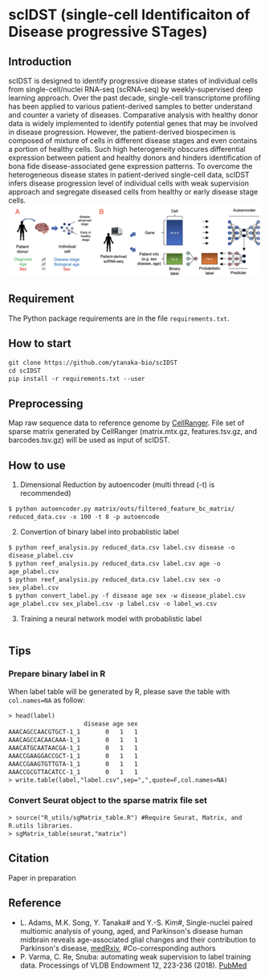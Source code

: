 # scIDST (single-cell Identificaiton of Disease progressive STages)
## Introduction
scIDST is designed to identify progressive disease states of individual cells from single-cell/nuclei RNA-seq (scRNA-seq) by weekly-supervised deep learning approach. Over the past decade, single-cell transcriptome profiling has been applied to various patient-derived samples to better understand and counter a variety of diseases. Comparative analysis with healthy donor data is widely implemented to identify potential genes that may be involved in disease progression. However, the patient-derived biospecimen is composed of mixture of cells in different disease stages and even contains a portion of healthy cells. Such high heterogeneity obscures differential expression between patient and healthy donors and hinders identification of bona fide disease-associated gene expression patterns. To overcome the heterogeneous disease states in patient-derived single-cell data, scIDST infers disease progression level of individual cells with weak supervision approach and segregate diseased cells from healthy or early disease stage cells. 
![alt text](model.png)

## Requirement
The Python package requirements are in the file `requirements.txt`.

## How to start
```{r eval=FALSE}
git clone https://github.com/ytanaka-bio/scIDST
cd scIDST
pip install -r requirements.txt --user
```
## Preprocessing
Map raw sequence data to reference genome by [CellRanger](https://support.10xgenomics.com/single-cell-gene-expression/software/pipelines/latest/what-is-cell-ranger). File set of sparse matrix generated by CellRanger (matrix.mtx.gz, features.tsv.gz, and barcodes.tsv.gz) will be used as input of scIDST.

## How to use
1. Dimensional Reduction by autoencoder (multi thread (-t) is recommended)
```{r eval=FALSE}
$ python autoencoder.py matrix/outs/filtered_feature_bc_matrix/ reduced_data.csv -x 100 -t 8 -p autoencode
```
2. Convertion of binary label into probablistic label
```{r eval=FALSE}
$ python reef_analysis.py reduced_data.csv label.csv disease -o disease_plabel.csv
$ python reef_analysis.py reduced_data.csv label.csv age -o age_plabel.csv
$ python reef_analysis.py reduced_data.csv label.csv sex -o sex_plabel.csv
$ python convert_label.py -f disease age sex -w disease_plabel.csv age_plabel.csv sex_plabel.csv -p label.csv -o label_ws.csv
```
3. Training a neural network model with probablistic label
```{r eval=FALSE}

```

## Tips
### Prepare binary label in R
When label table will be generated by R, please save the table with `col.names=NA` as follow:
```{r eval=FALSE}
> head(label)
                     disease age sex
AAACAGCCAACGTGCT-1_1       0   1   1
AAACAGCCACAACAAA-1_1       0   1   1
AAACATGCAATAACGA-1_1       0   1   1
AAACCGAAGGACCGCT-1_1       0   1   1
AAACCGAAGTGTTGTA-1_1       0   1   1
AAACCGCGTTACATCC-1_1       0   1   1
> write.table(label,"label.csv",sep=",",quote=F,col.names=NA)
```
### Convert Seurat object to the sparse matrix file set
```{r eval=FALSE}
> source("R_utils/sgMatrix_table.R") #Require Seurat, Matrix, and R.utils libraries.
> sgMatrix_table(seurat,"matrix")
```

## Citation
Paper in preparation

## Reference
- L. Adams, M.K. Song, Y. Tanaka# and Y.-S. Kim#, Single-nuclei paired multiomic analysis of young, aged, and Parkinson's disease human midbrain reveals age-associated glial changes and their contribution to Parkinson's disease, [medRxiv](https://www.medrxiv.org/content/10.1101/2022.01.18.22269350v4), #Co-corresponding authors
- P. Varma, C. Re, Snuba: automating weak supervision to label training data. Processings of VLDB Endowment 12, 223-236 (2018). [PubMed](https://pubmed.ncbi.nlm.nih.gov/31777681/)
